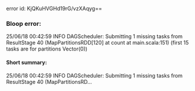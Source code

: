 error id: KjQKuHVGHd19rG/vzXAqyg==
### Bloop error:

25/06/18 00:42:59 INFO DAGScheduler: Submitting 1 missing tasks from ResultStage 40 (MapPartitionsRDD[120] at count at main.scala:151) (first 15 tasks are for partitions Vector(0))
#### Short summary: 

25/06/18 00:42:59 INFO DAGScheduler: Submitting 1 missing tasks from ResultStage 40 (MapPartitionsRD...